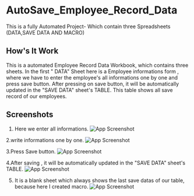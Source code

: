 

# AutoSave_Employee_Record_Data

This is a fully Automated Project- Which contain three   Spreadsheets (DATA,SAVE DATA AND MACRO)








##  How's It Work
This is a automated Employee Record Data Workbook, which contains three sheets. In the  first " DATA" Sheet here is a Employee informations form , where we have to enter the employee's all informations one by one and press save  button. After pressing on save  button, it will be automatically updated in the "SAVE DATA" sheet's TABLE. This table shows all save record of our employees. 
## Screenshots

1. Here we enter all informations.
![App Screenshot](https://snipboard.io/PN8ka0.jpg)


2.write informations one by one. 
![App Screenshot](https://snipboard.io/LS6JcO.jpg)


3.Press Save button.
![App Screenshot](https://snipboard.io/UEqPMo.jpg)

4.After saving , it will be automatically updated in the "SAVE DATA" sheet's TABLE.
![App Screenshot](https://snipboard.io/iNvczy.jpg)

5. It is a blank sheet which always shows the last save datas of our table, because here I created macro.
![App Screenshot](https://snipboard.io/wIF1hx.jpg)


